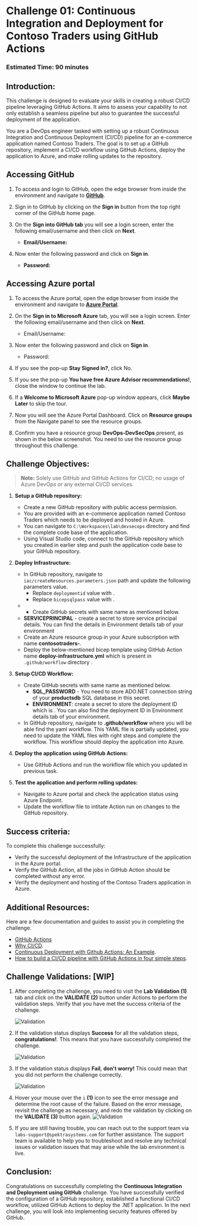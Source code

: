 # Challenge 01: Continuous Integration and Deployment for Contoso Traders using GitHub Actions

### Estimated Time: 90 minutes

## Introduction:
This challenge is designed to evaluate your skills in creating a robust CI/CD pipeline leveraging GitHub Actions. It aims to assess your capability to not only establish a seamless pipeline but also to guarantee the successful deployment of the application.

You are a DevOps engineer tasked with setting up a robust Continuous Integration and Continuous Deployment (CI/CD) pipeline for an e-commerce application named Contoso Traders. The goal is to set up a GitHub repository, implement a CI/CD workflow using GitHub Actions, deploy the application to Azure, and make rolling updates to the repository.

## Accessing GitHub

1. To access and login to GitHub, open the edge browser from inside the environment and navigate to **[GitHub](https://github.com/)**.

2. Sign in to GitHub by clicking on the **Sign in** button from the top right corner of the GitHub home page.

3. On the **Sign into GitHub tab** you will see a login screen, enter the following email/username and then click on **Next**.

   - **Email/Username:** <inject key="GitHubUsername"></inject>

1. Now enter the following password and click on **Sign in**.

   - **Password:** <inject key="GitHubPassword"></inject>

## Accessing Azure portal

1. To access the Azure portal, open the edge browser from inside the environment and navigate to **[Azure Portal](https://portal.azure.com)**.

1. On the **Sign in to Microsoft Azure** tab, you will see a login screen. Enter the following email/username and then click on **Next**. 
   * Email/Username: <inject key="AzureAdUserEmail"></inject>
        
1. Now enter the following password and click on **Sign in**.
   * Password: <inject key="AzureAdUserPassword"></inject>
     
1. If you see the pop-up **Stay Signed in?**, click No.

1. If you see the pop-up **You have free Azure Advisor recommendations!**, close the window to continue the lab.

1. If a **Welcome to Microsoft Azure** pop-up window appears, click **Maybe Later** to skip the tour.
   
1. Now you will see the Azure Portal Dashboard. Click on **Resource groups** from the Navigate panel to see the resource groups.
  
1. Confirm you have a resource group **DevOps-DevSecOps** present, as shown in the below screenshot. You need to use the **<inject key="Resource Group Name"/>** resource group throughout this challenge.

## Challenge Objectives:

>**Note:** Solely use GitHub and GitHub Actions for CI/CD; no usage of Azure DevOps or any external CI/CD services.

1. **Setup a GitHub repository:**
   - Create a new GitHub repository with public access permission.
   - You are provided with an e-commerce application named Contoso Traders which needs to be deployed and hosted in Azure.
   - You can navigate to `C:\Workspaces\lab\devsecops` directory and find the complete code base of the application.
   - Using Visual Studio code, connect to the GitHub repository which you created in earlier step and push the application code base to your GitHub repository.

2. **Deploy Infrastructure:**
   - In GitHub repository, navigate to `iac/createResources.parameters.json` path and update the following parameters value.
     - Replace `deploymentid` value with **<inject key="DeploymentID" enableCopy="false" />**.
     - Replace `bicepsqlpass` value with **<inject key="AzureAdUserPassword"></inject>**.
   -    - Create GitHub secrets with same name as mentioned below.
      - **SERVICEPRINCIPAL** - create a secret to store service principal details. You can find the details in Environment details tab of your environment
   - Create an Azure resource group in your Azure subscription with name **contosotraders-<inject key="DeploymentID" enableCopy="false" />**.
   - Deploy the below-mentioned bicep template using GitHub Action name **deploy-infrastructure.yml** which is present in `.github/workflow` directory .
      
2. **Setup CI/CD Workflow:**

   - Create GitHub secrets with same name as mentioned below.
      - **SQL_PASSWORD** - You need to store ADO.NET connection string of your **productsdb** SQL database in this secret.
      - **ENVIRONMENT**: create a secret to store the deployment ID which is **<inject key="DeploymentID" enableCopy="false" />**. You can also find the deployment ID in Environment details tab of your environment.
   - In GitHub repository, navigate to  **.github/workflow** where you will be able find the yaml workflow. This YAML file is partially updated, you need to update the YAML files with right steps and complete the workflow. This workflow should deploy the application into Azure. 
  
3. **Deploy the application using GitHub Actions:**
   - Use GitHub Actions and run the workflow file which you updated in previous task.

4. **Test the application and perform rolling updates:**
   - Navigate to Azure portal and check the application status using Azure Endpoint.
   - Update the workflow file to intitate Action run on changes to the GitHub repository.
  
## Success criteria:
To complete this challenge successfully:

- Verify the successful deployment of the Infrastructure of the application in the Azure portal.
- Verify the GitHub Action, all the jobs in GitHub Action should be completed without any error.
- Verify the deployment and hosting of the Contoso Traders application in Azure.

## Additional Resources:

Here are a few documentation and guides to assist you in completing the challenge.
- [GitHub Actions](https://docs.github.com/en/actions)
- [Why CI/CD](https://resources.github.com/ci-cd/).
- [Continuous Deployment with Github Actions: An Example](https://www.dolthub.com/blog/2020-11-23-continous-deployment-with-github-actions/).
- [How to build a CI/CD pipeline with GitHub Actions in four simple steps](https://github.blog/2022-02-02-build-ci-cd-pipeline-github-actions-four-steps/).

## Challenge Validations: [WIP]

1. After completing the challenge, you need to visit the **Lab Validation (1)** tab and click on the **VALIDATE (2)** button under Actions to perform the validation steps. Verify that you have met the success criteria of the challenge. 
 
    ![](../media/validate01.png "Validation")
 
1. If the validation status displays **Success** for all the validation steps, **congratulations!**. This means that you have successfully completed the challenge.
 
     ![](../media/validate02.png "Validation")
1. If the validation status displays **Fail**, **don't worry!** This could mean that you did not perform the challenge correctly.
 
     ![](../media/validate03.png "Validation")
 
1. Hover your mouse over the `i` **(1)** icon to see the error message and determine the root cause of the failure. Based on the error message, revisit the challenge as necessary, and redo the validation by clicking on the **VALIDATE (3)** button again.
     ![](../media/validate04.png "Validation")
 
1. If you are still having trouble, you can reach out to the support team via `labs-support@spektrasystems.com` for further assistance. The support team is available to help you to troubleshoot and resolve any technical issues or validation issues that may arise while the lab environment is live.

## Conclusion:
Congratulations on successfully completing the **Continuous Integration and Deployment using GitHub** challenge. You have successfully verified the configuration of a GitHub repository, established a functional CI/CD workflow, utilized GitHub Actions to deploy the .NET application. In the next challenge, you will look into implementing security features offered by GitHub.




